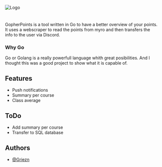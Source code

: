 
![Logo](https://github.com/Griezn/Gyro/blob/master/Gopherpoints.png)


#

GopherPoints is a tool written in Go to have a better overview of your points. It uses a webscraper to read the points from myro and then transfers the info to the user via Discord.

### Why Go
Go or Golang is a really powerfull language whith great posibilities. And I thought this was a good project to show what it is capable of.
## Features

- Push notifications
- Summary per course
- Class average


## ToDo
- Add summary per course
- Transfer to SQL database
## Authors

- [@Griezn](https://github.com/Griezn)
